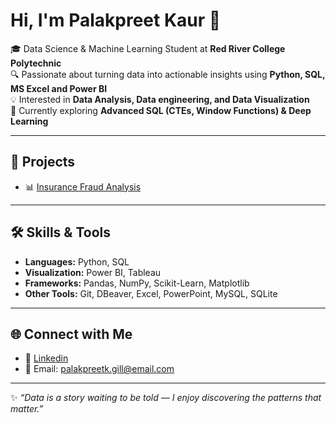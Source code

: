 # Hi, I'm Palakpreet Kaur 👋

🎓 Data Science & Machine Learning Student at **Red River College Polytechnic**  
🔍 Passionate about turning data into actionable insights using **Python, SQL, MS Excel and Power BI**  
💡 Interested in **Data Analysis, Data engineering, and Data Visualization**  
🌱 Currently exploring **Advanced SQL (CTEs, Window Functions) & Deep Learning**  

---

## 🚀 Projects
- 📊 [Insurance Fraud Analysis](https://github.com/Palakpreet-kaur1/Insurance_Claims_Analysis)

---

## 🛠️ Skills & Tools
- **Languages:** Python, SQL 
- **Visualization:** Power BI, Tableau
- **Frameworks:** Pandas, NumPy, Scikit-Learn, Matplotlib 
- **Other Tools:** Git, DBeaver, Excel, PowerPoint, MySQL, SQLite

---

## 🌐 Connect with Me
- 💼 [Linkedin](www.linkedin.com/in/palakpreet-kaur-gill)
- 📧 Email: palakpreetk.gill@email.com  

---

✨ *“Data is a story waiting to be told — I enjoy discovering the patterns that matter.”*  
